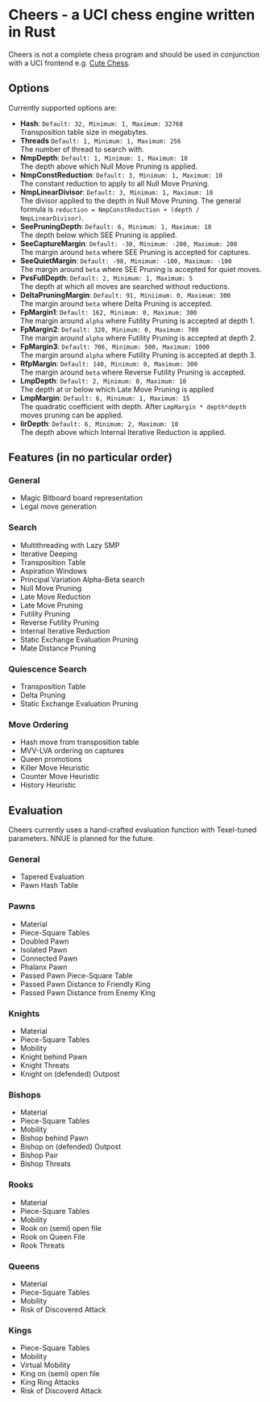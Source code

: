 # Cheers - a UCI chess engine written in Rust

Cheers is not a complete chess program and should be used in conjunction with a UCI frontend e.g. [Cute Chess](https://cutechess.com/).

## Options
Currently supported options are:
- **Hash**: 
  `Default: 32, Minimum: 1, Maximum: 32768`\
  Transposition table size in megabytes.
- **Threads**
  `Default: 1, Minimum: 1, Maximum: 256`\
  The number of thread to search with.
- **NmpDepth**:
  `Default: 1, Minimum: 1, Maximum: 10`\
  The depth above which Null Move Pruning is applied.
- **NmpConstReduction**:
  `Default: 3, Minimum: 1, Maximum: 10`\
  The constant reduction to apply to all Null Move Pruning.
- **NmpLinearDivisor**:
  `Default: 3, Minimum: 1, Maximum: 10`\
  The divisor applied to the depth in Null Move Pruning. The general formula is `reduction = NmpConstReduction + (depth / NmpLinearDivisor)`.
- **SeePruningDepth**:
  `Default: 6, Minimum: 1, Maximum: 10`\
  The depth below which SEE Pruning is applied.
- **SeeCaptureMargin**:
  `Default: -30, Minimum: -200, Maximum: 200`\
  The margin around `beta` where SEE Pruning is accepted for captures.
- **SeeQuietMargin**:
  `Default: -98, Minimum: -100, Maximum: -100`\
  The margin around `beta` where SEE Pruning is accepted for quiet moves.
- **PvsFullDepth**:
  `Default: 2, Minimum: 1, Maximum: 5`\
  The depth at which all moves are searched without reductions.
- **DeltaPruningMargin**:
  `Default: 91, Miniimum: 0, Maximum: 300`\
  The margin around `beta` where Delta Pruning is accepted.
- **FpMargin1**:
  `Default: 162, Minimum: 0, Maximum: 300`\
  The margin around `alpha` where Futility Pruning is accepted at depth 1.
- **FpMargin2**:
  `Default: 320, Minimum: 0, Maximum: 700`\
  The margin around `alpha` where Futility Pruning is accepted at depth 2.
- **FpMargin3**:
  `Default: 706, Minimum: 500, Maximum: 1000`\
  The margin around `alpha` where Futility Pruning is accepted at depth 3.
- **RfpMargin**:
  `Default: 140, Minimum: 0, Maximum: 300`\
  The margin around `beta` where Reverse Futility Pruning is accepted.
- **LmpDepth**:
  `Default: 2, Minimum: 0, Maximum: 10`\
  The depth at or below which Late Move Pruning is applied 
- **LmpMargin**:
  `Default: 6, Minimum: 1, Maximum: 15`\
  The quadratic coefficient with depth. After `LmpMargin * depth*depth` moves pruning can be applied.
- **IirDepth**:
  `Default: 6, Minimum: 2, Maximum: 10`\
  The depth above which Internal Iterative Reduction is applied.
## Features (in no particular order)

### General
- Magic Bitboard board representation
- Legal move generation

### Search
- Multithreading with Lazy SMP
- Iterative Deeping
- Transposition Table
- Aspiration Windows
- Principal Variation Alpha-Beta search
- Null Move Pruning
- Late Move Reduction
- Late Move Pruning
- Futility Pruning
- Reverse Futility Pruning
- Internal Iterative Reduction
- Static Exchange Evaluation Pruning
- Mate Distance Pruning

### Quiescence Search
- Transposition Table
- Delta Pruning
- Static Exchange Evaluation Pruning

### Move Ordering
- Hash move from transposition table
- MVV-LVA ordering on captures
- Queen promotions
- Killer Move Heuristic
- Counter Move Heuristic
- History Heuristic

## Evaluation
Cheers currently uses a hand-crafted evaluation function with Texel-tuned parameters. NNUE is planned for the future.
### General
- Tapered Evaluation
- Pawn Hash Table

### Pawns
- Material
- Piece-Square Tables
- Doubled Pawn
- Isolated Pawn
- Connected Pawn
- Phalanx Pawn
- Passed Pawn Piece-Square Table
- Passed Pawn Distance to Friendly King
- Passed Pawn Distance from Enemy King

### Knights
- Material
- Piece-Square Tables
- Mobility
- Knight behind Pawn
- Knight Threats
- Knight on (defended) Outpost

### Bishops
- Material
- Piece-Square Tables
- Mobility
- Bishop behind Pawn
- Bishop on (defended) Outpost
- Bishop Pair
- Bishop Threats

### Rooks
- Material
- Piece-Square Tables
- Mobility
- Rook on (semi) open file
- Rook on Queen File
- Rook Threats

### Queens
- Material
- Piece-Square Tables
- Mobility
- Risk of Discovered Attack

### Kings
- Piece-Square Tables
- Mobility
- Virtual Mobility
- King on (semi) open file
- King Ring Attacks
- Risk of Discoverd Attack
